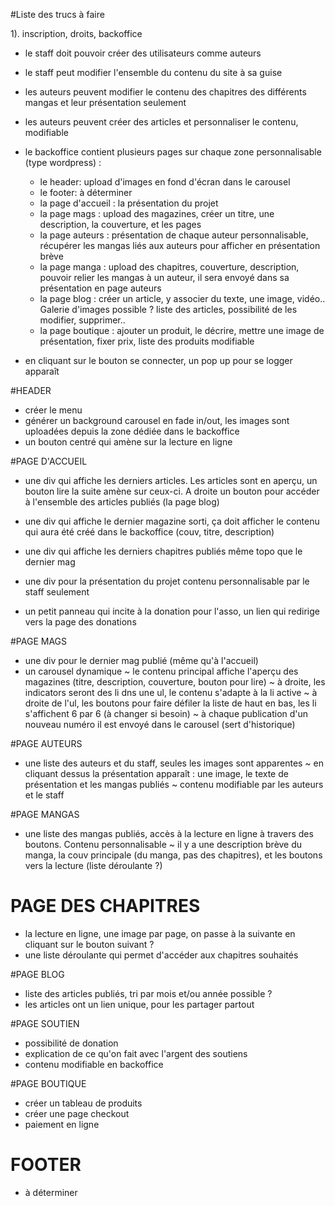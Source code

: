 #Liste des trucs à faire

1). inscription, droits, backoffice
- le staff doit pouvoir créer des utilisateurs comme auteurs
- le staff peut modifier l'ensemble du contenu du site à sa guise
- les auteurs peuvent modifier le contenu des chapitres des différents mangas et leur présentation seulement
- les auteurs peuvent créer des articles et personnaliser le contenu, modifiable
- le backoffice contient plusieurs pages sur chaque zone personnalisable (type wordpress) :
   - le header: upload d'images en fond d'écran dans le carousel
   - le footer: à déterminer
   - la page d'accueil : la présentation du projet
   - la page mags : upload des magazines, créer un titre, une description, la couverture, et les pages
   - la page auteurs : présentation de chaque auteur personnalisable, récupérer les mangas liés aux auteurs pour
                      afficher en présentation brève
   - la page manga : upload des chapitres, couverture, description, pouvoir relier les mangas à un auteur,
                    il sera envoyé dans sa présentation en page auteurs
   - la page blog : créer un article, y associer du texte, une image, vidéo.. Galerie d'images possible ?
                   liste des articles, possibilité de les modifier, supprimer..
   - la page boutique : ajouter un produit, le décrire, mettre une image de présentation, fixer prix, liste des produits modifiable


- en cliquant sur le bouton se connecter, un pop up pour se logger apparaît


#HEADER

- créer le menu
- générer un background carousel en fade in/out, les images sont uploadées depuis la zone dédiée dans le backoffice
- un bouton centré qui amène sur la lecture en ligne

#PAGE D'ACCUEIL

- une div qui affiche les derniers articles.
    Les articles sont en aperçu, un bouton lire la suite amène sur ceux-ci.
    A droite un bouton pour accéder à l'ensemble des articles publiés (la page blog)

- une div qui affiche le dernier magazine sorti, ça doit afficher le contenu qui aura été créé dans le backoffice (couv, titre, description)

- une div qui affiche les derniers chapitres publiés
    même topo que le dernier mag

- une div pour la présentation du projet
    contenu personnalisable par le staff seulement

- un petit panneau qui incite à la donation pour l'asso, un lien qui redirige vers la page des donations

#PAGE MAGS
- une div pour le dernier mag publié (même qu'à l'accueil)
- un carousel dynamique
    ~ le contenu principal affiche l'aperçu des magazines (titre, description, couverture, bouton pour lire)
    ~ à droite, les indicators seront des li dns une ul, le contenu s'adapte à la li active
    ~ à droite de l'ul, les boutons pour faire défiler la liste de haut en bas, les li s'affichent 6 par 6 (à changer si besoin)
    ~ à chaque publication d'un nouveau numéro il est envoyé dans le carousel (sert d'historique)

#PAGE AUTEURS

- une liste des auteurs et du staff, seules les images sont apparentes
    ~ en cliquant dessus la présentation apparaît : une image, le texte de présentation et les mangas publiés
    ~ contenu modifiable par les auteurs et le staff

#PAGE MANGAS

- une liste des mangas publiés, accès à la lecture en ligne à travers des boutons. Contenu personnalisable
    ~ il y a une description brève du manga, la couv principale (du manga, pas des chapitres), et les boutons vers la lecture (liste déroulante ?)

# PAGE DES CHAPITRES
- la lecture en ligne, une image par page, on passe à la suivante en cliquant sur le bouton suivant ?
- une liste déroulante qui permet d'accéder aux chapitres souhaités

#PAGE BLOG
- liste des articles publiés, tri par mois et/ou année possible ?
- les articles ont un lien unique, pour les partager partout

#PAGE SOUTIEN
- possibilité de donation
- explication de ce qu'on fait avec l'argent des soutiens
- contenu modifiable en backoffice

#PAGE BOUTIQUE

- créer un tableau de produits
- créer une page checkout
- paiement en ligne

# FOOTER

- à déterminer
